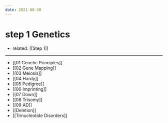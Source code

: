 ```yaml
---
date: 2021-08-30
---
```


# step 1 Genetics

- related: [[Step 1]]
---

- [[01 Genetic Principles]]
- [[02 Gene Mapping]]
- [[03 Meiosis]]
- [[04 Hardy]]
- [[05 Pedigree]]
- [[06 Imprinting]]
- [[07 Down]]
- [[08 Trisomy]]
- [[09 AD]]
- [[Deletion]]
- [[Trinucleotide Disorders]]
